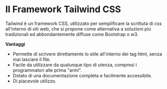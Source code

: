 # Il Framework Tailwind CSS

Tailwind è un framework CSS, utilizzato per semplificare la scrittuta di css all'interno di siti web, che si propone come alternativa a soluzioni più tradizionali ed abbondantemente diffuse come Bootstrap o w3.

**Vantaggi**


- Permette di scrivere direttamente lo stile all'interno dei tag html, senza mai lasciare il file. 
- Facile da utilizzare da qualunque tipo di utenza, compresi i programmatori alle prima "armi".
- Dotato di una documentazione completa e facilmente accessibile.
- Di piacevole utilizzo. 